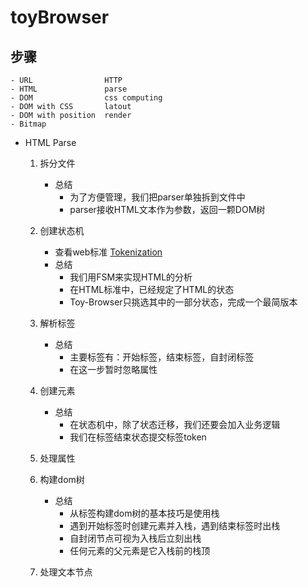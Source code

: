 # toyBrowser
## 步骤
    - URL                HTTP
    - HTML               parse
    - DOM                css computing
    - DOM with CSS       latout
    - DOM with position  render
    - Bitmap

- HTML Parse
    1. 拆分文件
        - 总结
            - 为了方便管理，我们把parser单独拆到文件中
            - parser接收HTML文本作为参数，返回一颗DOM树
    2. 创建状态机
        - 查看web标准 [Tokenization]("https://html.spec.whatwg.org/multipage/parsing.html#tokenization")
        - 总结
            - 我们用FSM来实现HTML的分析
            - 在HTML标准中，已经规定了HTML的状态
            - Toy-Browser只挑选其中的一部分状态，完成一个最简版本

    3. 解析标签
        - 总结
            - 主要标签有：开始标签，结束标签，自封闭标签
            - 在这一步暂时忽略属性
    4. 创建元素
        - 总结
            - 在状态机中，除了状态迁移，我们还要会加入业务逻辑
            - 我们在标签结束状态提交标签token
    5. 处理属性
    6. 构建dom树
        - 总结
            - 从标签构建dom树的基本技巧是使用栈
            - 遇到开始标签时创建元素并入栈，遇到结束标签时出栈
            - 自封闭节点可视为入栈后立刻出栈
            - 任何元素的父元素是它入栈前的栈顶
    7. 处理文本节点